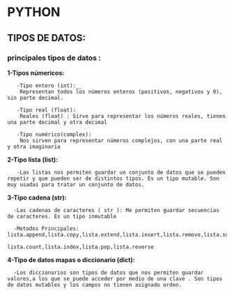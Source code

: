 
# PYTHON
## TIPOS DE DATOS:
### principales tipos de datos :

__1-Tipos númericos:__

       -Tipo entero (int):__    
        Representan todos los números enteros (positivos, negativos y 0), sin parte decimal.
              
       -Tipo real (float):     
        Reales (float) : Sirve para representar los números reales, tienen una parte decimal y otra decimal
              
       -Tipo numérico(complex):  
        Nos sirven para representar números complejos, con una parte real y otra imaginaria

__2-Tipo lista (list):__ 
       
       -Las listas nos permiten guardar un conjunto de datos que se pueden repetir y que pueden ser de distintos tipos. Es un tipo mutable. Son muy usadas para tratar un conjunto de datos.
    
__3-Tipo cadena (str):__
      
      -Las cadenas de caracteres ( str ): Me permiten guardar secuencias de caracteres. Es un tipo inmutable
      
      -Metodos Principales: lista.append,lista.copy,lista.extend,lista.insert,lista.remove,lista.sort,lista.clear,
                              lista.count,lista.index,lista.pop,lista.reverse
    
__4-Tipo de datos mapas o diccionario (dict):__
      
      -Los diccionarios son tipos de datos que nos permiten guardar valores,a los que se puede acceder por medio de una clave . Son tipos de datos mutables y los campos no tienen asignado orden.

